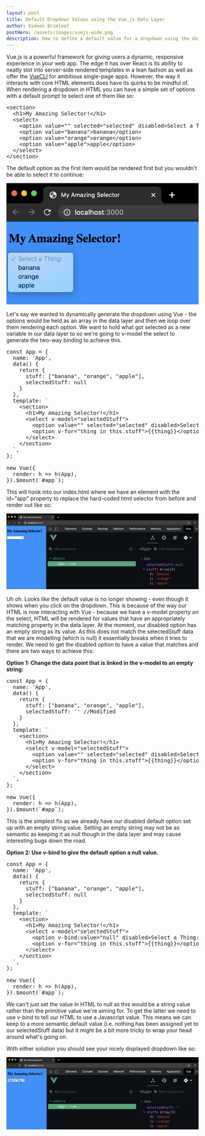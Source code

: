 ```yaml
---
layout: post
title: Default Dropdown Values using the Vue.js Data Layer
author: Gideon Brimleaf
postHero: /assets/images/vuejs-wide.png
description: How to define a default value for a dropdown using the data layer in Vue.js
---
```


Vue.js is a powerful framework for giving users a dynamic, responsive experience in your web app.  The edge it has over React is its ability to neatly slot into server-side rendered templates in a lean fashion as well as offer the [VueCLI](https://cli.vuejs.org/) for ambitious single-page apps. However, the way it interacts with core HTML elements does have its quirks to be mindful of.  When rendering a dropdown in HTML you can have a simple set of options with a default prompt to select one of them like so:

<pre class="p-2 bg-primary text-light">
&lt;section&gt;
  &lt;h1&gt;My Amazing Selector!&lt;/h1&gt;
  &lt;select&gt;
    &lt;option value=&quot;&quot; selected=&quot;selected&quot; disabled&gt;Select a Thing:&lt;/option&gt;
    &lt;option value=&quot;banana&quot;&gt;banana&lt;/option&gt;
    &lt;option value=&quot;orange&quot;&gt;orange&lt;/option&gt;
    &lt;option value=&quot;apple&quot;&gt;apple&lt;/option&gt;
  &lt;/select&gt;
&lt;/section&gt;
</pre>

The default option as the first item would be rendered first but you wouldn't be able to select it to continue:

<pre class="shadowy">
<img src="/assets/images/original-html-selector.png" class="img-fluid" alt="simple html dropdown">
</pre>

Let's say we wanted to dynamically generate the dropdown using Vue - the options would be held as an array in the data layer and then we loop over them rendering each option.  We want to hold what got selected as a new variable in our data layer to so we're going to <span class="code-snippet">v-model</span> the select to generate the two-way binding to achieve this.

<pre class="p-2 bg-primary text-light">
const App = {
  name: 'App',
  data() {
    return {
      stuff: ["banana", "orange", "apple"],
      selectedStuff: null
    }
  },
  template: `
    &lt;section&gt;
      &lt;h1&gt;My Amazing Selector!&lt;/h1&gt;
      &lt;select v-model=&quot;selectedStuff&quot;&gt;
        &lt;option value=&quot;&quot; selected=&quot;selected&quot; disabled&gt;Select a Thing:&lt;/option&gt;
        &lt;option v-for=&quot;thing in this.stuff&quot;&gt;{{thing}}&lt;/option&gt;
      &lt;/select&gt;
    &lt;/section&gt;
  `,
};

new Vue({
  render: h => h(App),
}).$mount(`#app`);
</pre>

This will hook into our index.html where we have an element with the <span class="code-snippet">id="app"</span> property to replace the hard-coded html selector from before and render out like so:

<pre class="shadowy">
<img src="/assets/images/broken-html-dropdown-with-vue.png" class="img-fluid" alt="html dropdown not showing default value">
</pre>

Uh oh.  Looks like the default value is no longer showing - even though it shows when you click on the dropdown. This is because of the way our HTML is now interacting with Vue - because we have a <span class="code-snippet">v-model</span> property on the select, HTML will be rendered for values that have an appropriately matching property in the data layer.  At the moment, our disabled option has an empty string as its value.  As this does not match the <span class="code-snippet">selectedStuff</span> data that we are modelling (which is <span class="code-snippet">null</span>) it essentially breaks when it tries to render.  We need to get the disabled option to have a value that matches and there are two ways to achieve this:

<strong>Option 1: Change the data point that is linked in the <span class="code-snippet">v-model</span> to an empty string:</strong>

<pre class="p-2 bg-primary text-light">
const App = {
  name: 'App',
  data() {
    return {
      stuff: ["banana", "orange", "apple"],
      selectedStuff: '' //Modified
    }
  },
  template: `
    &lt;section&gt;
      &lt;h1&gt;My Amazing Selector!&lt;/h1&gt;
      &lt;select v-model=&quot;selectedStuff&quot;&gt;
        &lt;option value=&quot;&quot; selected=&quot;selected&quot; disabled&gt;Select a Thing:&lt;/option&gt;
        &lt;option v-for=&quot;thing in this.stuff&quot;&gt;{{thing}}&lt;/option&gt;
      &lt;/select&gt;
    &lt;/section&gt;
  `,
};

new Vue({
  render: h => h(App),
}).$mount(`#app`);
</pre>

This is the simplest fix as we already have our disabled default option set up with an empty string value.  Setting an empty string may not be as semantic as keeping it as <span class="code-snippet">null</span> though in the data layer and may cause interesting bugs down the road.

<strong> Option 2: Use <span class="code-snippet">v-bind</span> to give the default option a <span class="code-snippet">null</span> value.</strong>

<pre class="p-2 bg-primary text-light">
const App = {
  name: 'App',
  data() {
    return {
      stuff: ["banana", "orange", "apple"],
      selectedStuff: null
    }
  },
  template: `
    &lt;section&gt;
      &lt;h1&gt;My Amazing Selector!&lt;/h1&gt;
      &lt;select v-model=&quot;selectedStuff&quot;&gt; 
        &lt;option v-bind:value=&quot;null&quot; disabled&gt;Select a Thing:&lt;/option&gt; &lt;!-- Modified --&gt;
        &lt;option v-for=&quot;thing in this.stuff&quot;&gt;{{thing}}&lt;/option&gt;
      &lt;/select&gt;
    &lt;/section&gt;
  `,
};

new Vue({
  render: h => h(App),
}).$mount(`#app`);
</pre>

We can't just set the value in HTML to <span class="code-snippet">null</span> as this would be a string value rather than the primitive value we're aiming for.  To get the latter we need to use <span class="code-snippet">v-bind</span> to tell our HTML to use a Javascript value.  This means we can keep to a more semantic default value (i.e. nothing has been assigned yet to our <span class="code-snippet">selectedStuff</span> data) but it might be a bit more tricky to wrap your head around what's going on.

With either solution you should see your nicely displayed dropdown like so:

<pre class="shadowy">
<img src="/assets/images/fixed-html-dropdown-with-vue.png" class="img-fluid" alt="html dropdown showing default value">
</pre>